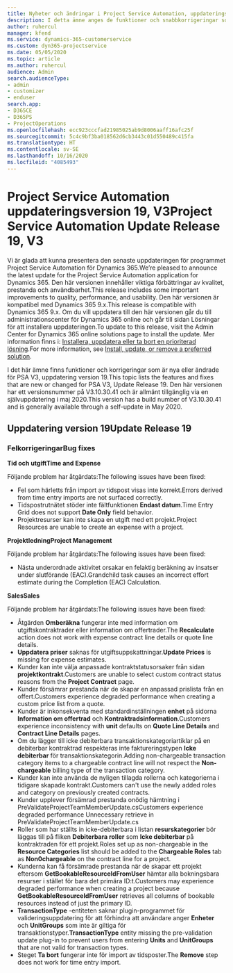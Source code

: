 ```yaml
---
title: Nyheter och ändringar i Project Service Automation, uppdateringsversion 19, V3
description: I detta ämne anges de funktioner och snabbkorrigeringar som finns tillgängliga i Project Service Automation, uppdateringsversion 19, V3.
author: ruhercul
manager: kfend
ms.service: dynamics-365-customerservice
ms.custom: dyn365-projectservice
ms.date: 05/05/2020
ms.topic: article
ms.author: ruhercul
audience: Admin
search.audienceType:
- admin
- customizer
- enduser
search.app:
- D365CE
- D365PS
- ProjectOperations
ms.openlocfilehash: ecc923cccfad21985025ab9d8006aaff16afc25f
ms.sourcegitcommit: 5c4c9bf3ba018562d6cb3443c01d550489c415fa
ms.translationtype: HT
ms.contentlocale: sv-SE
ms.lasthandoff: 10/16/2020
ms.locfileid: "4085493"
---
```

# <a name="project-service-automation-update-release-19-v3"></a><span data-ttu-id="a211f-103">Project Service Automation uppdateringsversion 19, V3</span><span class="sxs-lookup"><span data-stu-id="a211f-103">Project Service Automation Update Release 19, V3</span></span>

<span data-ttu-id="a211f-104">Vi är glada att kunna presentera den senaste uppdateringen för programmet Project Service Automation för Dynamics 365.</span><span class="sxs-lookup"><span data-stu-id="a211f-104">We’re pleased to announce the latest update for the Project Service Automation application for Dynamics 365.</span></span> <span data-ttu-id="a211f-105">Den här versionen innehåller viktiga förbättringar av kvalitet, prestanda och användbarhet.</span><span class="sxs-lookup"><span data-stu-id="a211f-105">This release includes some important improvements to quality, performance, and usability.</span></span> <span data-ttu-id="a211f-106">Den här versionen är kompatibel med Dynamics 365 9.x.</span><span class="sxs-lookup"><span data-stu-id="a211f-106">This release is compatible with Dynamics 365 9.x.</span></span> <span data-ttu-id="a211f-107">Om du vill uppdatera till den här versionen går du till administrationscenter för Dynamics 365 online och går till sidan Lösningar för att installera uppdateringen.</span><span class="sxs-lookup"><span data-stu-id="a211f-107">To update to this release, visit the Admin Center for Dynamics 365 online solutions page to install the update.</span></span> <span data-ttu-id="a211f-108">Mer information finns i: [Installera, uppdatera eller ta bort en prioriterad lösning](https://docs.microsoft.com/power-platform/admin/install-remove-preferred-solution).</span><span class="sxs-lookup"><span data-stu-id="a211f-108">For more information, see [Install, update, or remove a preferred solution](https://docs.microsoft.com/power-platform/admin/install-remove-preferred-solution).</span></span>

<span data-ttu-id="a211f-109">I det här ämne finns funktioner och korrigeringar som är nya eller ändrade för PSA V3, uppdatering version 19.</span><span class="sxs-lookup"><span data-stu-id="a211f-109">This topic lists the features and fixes that are new or changed for PSA V3, Update Release 19.</span></span> <span data-ttu-id="a211f-110">Den här versionen har ett versionsnummer på V3.10.30.41 och är allmänt tillgänglig via en självuppdatering i maj 2020.</span><span class="sxs-lookup"><span data-stu-id="a211f-110">This version has a build number of V3.10.30.41 and is generally available through a self-update in May 2020.</span></span>

## <a name="update-release-19"></a><span data-ttu-id="a211f-111">Uppdatering version 19</span><span class="sxs-lookup"><span data-stu-id="a211f-111">Update Release 19</span></span>

### <a name="bug-fixes"></a><span data-ttu-id="a211f-112">Felkorrigeringar</span><span class="sxs-lookup"><span data-stu-id="a211f-112">Bug fixes</span></span>

<span data-ttu-id="a211f-113">**Tid och utgift**</span><span class="sxs-lookup"><span data-stu-id="a211f-113">**Time and Expense**</span></span>

<span data-ttu-id="a211f-114">Följande problem har åtgärdats:</span><span class="sxs-lookup"><span data-stu-id="a211f-114">The following issues have been fixed:</span></span> 

- <span data-ttu-id="a211f-115">Fel som härletts från import av tidspost visas inte korrekt.</span><span class="sxs-lookup"><span data-stu-id="a211f-115">Errors derived from time entry imports are not surfaced correctly.</span></span>
- <span data-ttu-id="a211f-116">Tidspostrutnätet stöder inte fältfunktionen **Endast datum**.</span><span class="sxs-lookup"><span data-stu-id="a211f-116">Time Entry Grid does not support **Date Only** field behavior.</span></span>
- <span data-ttu-id="a211f-117">Projektresurser kan inte skapa en utgift med ett projekt.</span><span class="sxs-lookup"><span data-stu-id="a211f-117">Project Resources are unable to create an expense with a project.</span></span>

<span data-ttu-id="a211f-118">**Projektledning**</span><span class="sxs-lookup"><span data-stu-id="a211f-118">**Project Management**</span></span>

<span data-ttu-id="a211f-119">Följande problem har åtgärdats:</span><span class="sxs-lookup"><span data-stu-id="a211f-119">The following issues have been fixed:</span></span> 

-  <span data-ttu-id="a211f-120">Nästa underordnade aktivitet orsakar en felaktig beräkning av insatser under slutförande (EAC).</span><span class="sxs-lookup"><span data-stu-id="a211f-120">Grandchild task causes an incorrect effort estimate during the Completion (EAC) Calculation.</span></span>

<span data-ttu-id="a211f-121">**Sales**</span><span class="sxs-lookup"><span data-stu-id="a211f-121">**Sales**</span></span>

<span data-ttu-id="a211f-122">Följande problem har åtgärdats:</span><span class="sxs-lookup"><span data-stu-id="a211f-122">The following issues have been fixed:</span></span> 

- <span data-ttu-id="a211f-123">Åtgärden **Omberäkna** fungerar inte med information om utgiftskontraktrader eller information om offertrader.</span><span class="sxs-lookup"><span data-stu-id="a211f-123">The **Recalculate** action does not work with expense contract line details or quote line details.</span></span>
- <span data-ttu-id="a211f-124">**Uppdatera priser** saknas för utgiftsuppskattningar.</span><span class="sxs-lookup"><span data-stu-id="a211f-124">**Update Prices** is missing for expense estimates.</span></span>
-  <span data-ttu-id="a211f-125">Kunder kan inte välja anpassade kontraktstatusorsaker från sidan **projektkontrakt**.</span><span class="sxs-lookup"><span data-stu-id="a211f-125">Customers are unable to select custom contract status reasons from the **Project Contract** page.</span></span>
- <span data-ttu-id="a211f-126">Kunder försämrar prestanda när de skapar en anpassad prislista från en offert.</span><span class="sxs-lookup"><span data-stu-id="a211f-126">Customers experience degraded performance when creating a custom price list from a quote.</span></span>
- <span data-ttu-id="a211f-127">Kunder är inkonsekventa med standardinställningen **enhet** på sidorna **Information om offertrad** och **Kontraktradsinformation**.</span><span class="sxs-lookup"><span data-stu-id="a211f-127">Customers experience inconsistency with **unit** defaults on **Quote Line Details** and **Contract Line Details** pages.</span></span>
- <span data-ttu-id="a211f-128">Om du lägger till icke debiterbara transaktionskategoriartiklar på en debiterbar kontraktrad respekteras inte faktureringstypen **Icke debiterbar** för transaktionskategorin.</span><span class="sxs-lookup"><span data-stu-id="a211f-128">Adding non-chargeable transaction category items to a chargeable contract line will not respect the **Non-chargeable** billing type of the transaction category.</span></span>
- <span data-ttu-id="a211f-129">Kunder kan inte använda de nyligen tillagda rollerna och kategorierna i tidigare skapade kontrakt.</span><span class="sxs-lookup"><span data-stu-id="a211f-129">Customers can't use the newly added roles and category on previously created contracts.</span></span>
- <span data-ttu-id="a211f-130">Kunder upplever försämrad prestanda onödig hämtning i PreValidateProjectTeamMemberUpdate.cs</span><span class="sxs-lookup"><span data-stu-id="a211f-130">Customers experience degraded performance Unnecessary retrieve in PreValidateProjectTeamMemberUpdate.cs</span></span>
- <span data-ttu-id="a211f-131">Roller som har ställts in icke-debiterbara i listan **resurskategorier** bör läggas till på fliken **Debiterbara roller** som **Icke debiterbar** på kontraktraden för ett projekt.</span><span class="sxs-lookup"><span data-stu-id="a211f-131">Roles set up as non-chargeable in the **Resource Categories** list should be added to the **Chargeable Roles** tab as **Non0chargeable** on the contract line for a project.</span></span>
- <span data-ttu-id="a211f-132">Kunderna kan få försämrade prestanda när de skapar ett projekt eftersom **GetBookableResourceIdFromUser** hämtar alla bokningsbara resurser i stället för bara det primära ID:t.</span><span class="sxs-lookup"><span data-stu-id="a211f-132">Customers may experience degraded performance when creating a project because **GetBookableResourceIdFromUser** retrieves all columns of bookable resources instead of just the primary ID.</span></span>
- <span data-ttu-id="a211f-133">**TransactionType** -entiteten saknar plugin-programmet för valideringsuppdatering för att förhindra att användare anger **Enheter** och **UnitGroups** som inte är giltiga för transaktionstyper.</span><span class="sxs-lookup"><span data-stu-id="a211f-133">**TransactionType** entity missing the pre-validation update plug-in to prevent users from entering **Units** and **UnitGroups** that are not valid for transaction types.</span></span>
- <span data-ttu-id="a211f-134">Steget **Ta bort** fungerar inte för import av tidsposter.</span><span class="sxs-lookup"><span data-stu-id="a211f-134">The **Remove** step does not work for time entry import.</span></span>
